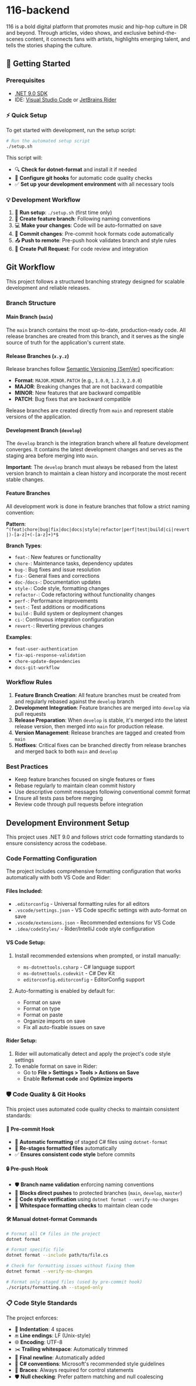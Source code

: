 # 116-backend
116 is a bold digital platform that promotes music and hip-hop culture in DR and beyond. Through articles, video shows, and exclusive behind-the-scenes content, it connects fans with artists, highlights emerging talent, and tells the stories shaping the culture.

## 🚀 Getting Started

### Prerequisites

- [.NET 9.0 SDK](https://dotnet.microsoft.com/download/dotnet/9.0)
- IDE: [Visual Studio Code](https://code.visualstudio.com/) or [JetBrains Rider](https://www.jetbrains.com/rider/)

### ⚡ Quick Setup

To get started with development, run the setup script:

```bash
# Run the automated setup script
./setup.sh
```

This script will:
- 🔍 **Check for dotnet-format** and install it if needed
- 🔧 **Configure git hooks** for automatic code quality checks
- ✅ **Set up your development environment** with all necessary tools

### 💡 Development Workflow

1. 🚀 **Run setup**: `./setup.sh` (first time only)
2. 🌿 **Create feature branch**: Following naming conventions
3. 💻 **Make your changes**: Code will be auto-formatted on save
4. 💾 **Commit changes**: Pre-commit hook formats code automatically
5. 📤 **Push to remote**: Pre-push hook validates branch and style rules
6. 🔄 **Create Pull Request**: For code review and integration

## Git Workflow

This project follows a structured branching strategy designed for scalable development and reliable releases.

### Branch Structure

#### Main Branch (`main`)
The `main` branch contains the most up-to-date, production-ready code. All release branches are created from this branch, and it serves as the single source of truth for the application's current state.

#### Release Branches (`x.y.z`)
Release branches follow [Semantic Versioning (SemVer)](https://semver.org/) specification:
- **Format**: `MAJOR.MINOR.PATCH` (e.g., `1.0.0`, `1.2.3`, `2.0.0`)
- **MAJOR**: Breaking changes that are not backward compatible
- **MINOR**: New features that are backward compatible
- **PATCH**: Bug fixes that are backward compatible

Release branches are created directly from `main` and represent stable versions of the application.

#### Development Branch (`develop`)
The `develop` branch is the integration branch where all feature development converges. It contains the latest development changes and serves as the staging area before merging into `main`.

**Important**: The `develop` branch must always be rebased from the latest version branch to maintain a clean history and incorporate the most recent stable changes.

#### Feature Branches
All development work is done in feature branches that follow a strict naming convention:

**Pattern**: `^(feat|chore|bug|fix|doc|docs|style|refactor|perf|test|build|ci|revert|)-[a-z]+(-[a-z]+)*$`

**Branch Types**:
- `feat-`: New features or functionality
- `chore-`: Maintenance tasks, dependency updates
- `bug-`: Bug fixes and issue resolution
- `fix-`: General fixes and corrections
- `doc-`/`docs-`: Documentation updates
- `style-`: Code style, formatting changes
- `refactor-`: Code refactoring without functionality changes
- `perf-`: Performance improvements
- `test-`: Test additions or modifications
- `build-`: Build system or deployment changes
- `ci-`: Continuous integration configuration
- `revert-`: Reverting previous changes

**Examples**:
- `feat-user-authentication`
- `fix-api-response-validation`
- `chore-update-dependencies`
- `docs-git-workflow`

### Workflow Rules

1. **Feature Branch Creation**: All feature branches must be created from and regularly rebased against the `develop` branch
2. **Development Integration**: Feature branches are merged into `develop` via pull requests
3. **Release Preparation**: When `develop` is stable, it's merged into the latest release version, then merged into `main` for production release.
4. **Version Management**: Release branches are tagged and created from `main`
5. **Hotfixes**: Critical fixes can be branched directly from release branches and merged back to both `main` and `develop`

### Best Practices

- Keep feature branches focused on single features or fixes
- Rebase regularly to maintain clean commit history
- Use descriptive commit messages following conventional commit format
- Ensure all tests pass before merging
- Review code through pull requests before integration

## Development Environment Setup

This project uses .NET 9.0 and follows strict code formatting standards to ensure consistency across the codebase.

### Code Formatting Configuration

The project includes comprehensive formatting configuration that works automatically with both VS Code and Rider:

#### Files Included:
- `.editorconfig` - Universal formatting rules for all editors
- `.vscode/settings.json` - VS Code specific settings with auto-format on save
- `.vscode/extensions.json` - Recommended extensions for VS Code
- `.idea/codeStyles/` - Rider/IntelliJ code style configuration

#### VS Code Setup:
1. Install recommended extensions when prompted, or install manually:
   - `ms-dotnettools.csharp` - C# language support
   - `ms-dotnettools.csdevkit` - C# Dev Kit
   - `editorconfig.editorconfig` - EditorConfig support

2. Auto-formatting is enabled by default for:
   - Format on save
   - Format on type
   - Format on paste
   - Organize imports on save
   - Fix all auto-fixable issues on save

#### Rider Setup:
1. Rider will automatically detect and apply the project's code style settings
2. To enable format on save in Rider:
   - Go to **File > Settings > Tools > Actions on Save**
   - Enable **Reformat code** and **Optimize imports**

### 🛡️ Code Quality & Git Hooks

This project uses automated code quality checks to maintain consistent standards:

#### 🎯 Pre-commit Hook
- 🎨 **Automatic formatting** of staged C# files using `dotnet-format`
- 📝 **Re-stages formatted files** automatically
- ✅ **Ensures consistent code style** before commits

#### 🔒 Pre-push Hook
- 🛡️ **Branch name validation** enforcing naming conventions
- 🚫 **Blocks direct pushes** to protected branches (`main`, `develop`, `master`)
- 📏 **Code style verification** using `dotnet format --verify-no-changes`
- 📐 **Whitespace formatting checks** to maintain clean code

#### 🛠️ Manual dotnet-format Commands

```bash
# Format all C# files in the project
dotnet format

# Format specific file
dotnet format --include path/to/file.cs

# Check for formatting issues without fixing them
dotnet format --verify-no-changes

# Format only staged files (used by pre-commit hook)
./scripts/formatting.sh --staged-only
```

### 📋 Code Style Standards

The project enforces:
- 📏 **Indentation**: 4 spaces
- 🔚 **Line endings**: LF (Unix-style)
- 🌐 **Encoding**: UTF-8
- ✂️ **Trailing whitespace**: Automatically trimmed
- 📄 **Final newline**: Automatically added
- 🎯 **C# conventions**: Microsoft's recommended style guidelines
- 🔧 **Braces**: Always required for control statements
- 🛡️ **Null checking**: Prefer pattern matching and null coalescing

